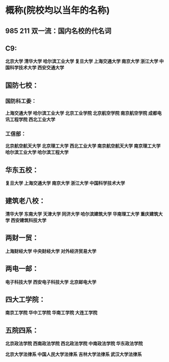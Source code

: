 # 概称(院校均以当年的名称)

## 985 211 双一流：国内名校的代名词

## C9:

**北京大学	清华大学	哈尔滨工业大学	复旦大学	上海交通大学	南京大学	浙江大学	中国科学技术大学	西安交通大学**

## 国防七校：

### 国防科工委：

**上海交通大学	哈尔滨工业大学	北京工业学院	北京航空学院	南京航空学院	成都电讯工程学院	西北工业大学**

### 工信部：

**北京航空航天大学	北京理工大学	西北工业大学	南京航空航天大学	南京理工大学	哈尔滨工业大学	哈尔滨工程大学**

## 华东五校：

**复旦大学	上海交通大学	南京大学	浙江大学	中国科学技术大学**

## 建筑老八校：

**清华大学	东南大学	天津大学	同济大学	哈尔滨建筑大学	华南理工大学	重庆建筑大学	西安建筑科技大学**

## 两财一贸：

**上海财经大学	中央财经大学	对外经济贸易大学**

## 两电一邮：

**电子科技大学	西安电子科技大学	北京邮电大学**

## 四大工学院：

**南京工学院	华中工学院	华南工学院	大连工学院**

## 五院四系：

**北京政法学院	西南政法学院	西北政法学院	中南政法学院	华东政法学院**

**北京大学法律系	中国人民大学法律系	吉林大学法律系	武汉大学法律系**





